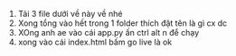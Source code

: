 1. Tải 3 file dưới về này về nhé
2. Xong tổng vào hết trong 1 folder thích đặt tên là gì cx dc
3. XOng anh ae vào cái app.py ấn ctrl alt n để chạy
4. xong vào cái index.html bấm go live là ok
